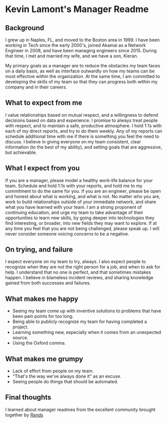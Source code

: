 # Kevin Lamont's Manager Readme

## Background

I grew up in Naples, FL, and moved to the Boston area in 1999.  I have been working in Tech since the early 2000's, joined Akamai as a Network Engineer in 2008, and have been managing engineers since 2015.  During that time, I met and married my wife, and we have a son, Kieran.

My primary goals as a manager are to reduce the obstacles my team faces on a daily basis, as well as interface outwardly on how my teams can be most effective within the organization.  At the same time, I am committed to developing the skills of my team so that they can progress both within my company and in their careers.

## What to expect from me

I value relationships based on mutual respect, and a willingness to defend decisions based on data and experience.  I promise to always treat people with respect, and to maintain a safe, productive atmosphere.  I hold 1:1s with each of my direct reports, and try to do them weekly.  Any of my reports can schedule additional time with me if there is something you feel the need to discuss.  I believe in giving everyone on my team consistent, clear information (to the best of my ability), and setting goals that are aggressive, but achievable.

## What I expect from you

If you are a manager, please model a healthy work-life balance for your team.  Schedule and hold 1:1s with your reports, and hold me to my commitment to do the same for you.  If you are an engineer, please be open and honest about what is working, and what is not.  No matter who you are, work to build relationships outside of your immediate network, and share what you have learned with your team.  I am a strong proponent of continuing education, and urge my team to take advantage of their opportunities to learn new skills, by going deeper into technologies they find interesting, or broader, into new fields they may want to explore.   If at any time you feel that you are not being challenged, please speak up.  I will never consider someone voicing concerns to be a negative.

## On trying, and failure

I expect everyone on my team to try, always.  I also expect people to recognize when they are not the right person for a job, and when to ask for help.  I understand that no one is perfect, and that sometimes mistakes happen.  I believe in blameless incident reviews, and sharing knowledge gained from both successes and failures.

## What makes me happy

 - Seeing my team come up with inventive solutions to problems that have been pain points for too long.
 - Being able to publicly recognize my team for having completed a project.
 - Learning something new, especially when it comes from an unexpected source.
 - Using the Oxford comma.

 ## What makes me grumpy

 - Lack of effort from people on my team.
 - "That's the way we've always done it" as an excuse.
 - Seeing people do things that should be automated.

 ## Final thoughts

 I learned about manager readmes from the excellent community brought together by [Rands](http://randsinrepose.com/)

